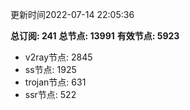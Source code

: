 更新时间2022-07-14 22:05:36

**总订阅: 241**
**总节点: 13991**
**有效节点: 5923**
- v2ray节点: 2845
- ss节点: 1925
- trojan节点: 631
- ssr节点: 522
